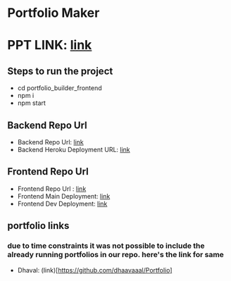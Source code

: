 # Portfolio Maker
# PPT LINK: [link](https://www.canva.com/design/DAE86YImX7Q/BoanfS2PYm5gDr3aDy4vxA/edit?utm_content=DAE86YImX7Q&utm_campaign=designshare&utm_medium=link2&utm_source=sharebutton#2)
## Steps to run the project 
- cd portfolio_builder_frontend
- npm i
- npm start

## Backend Repo Url
- Backend Repo Url: [link](https://portfoliobuilder-by-aavishkar.herokuapp.com)
- Backend Heroku Deployment URL: [link](https://github.com/Smit202000/Portfolio_Builder-Backend)

## Frontend Repo Url 
- Frontend Repo Url : [link](https://github.com/Smit202000/portfolio_builder_frontend)
- Frontend Main Deployment: [link](https://portfoliobuilder-prod.netlify.app/)
- Frontend Dev Deployment: [link](https://portfolio-builder-dev.netlify.app/)

## portfolio links

### due to time constraints it was not possible to include the already running portfolios in our repo. here's the link for same

- Dhaval: (link)[https://github.com/dhaavaaal/Portfolio]
